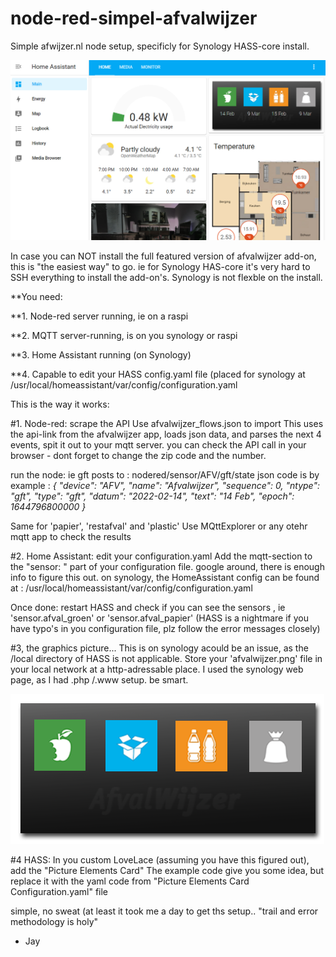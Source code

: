 # node-red-simpel-afvalwijzer
Simple afwijzer.nl node setup, specificly for Synology HASS-core install.


![example](https://github.com/javos65/node-red-simpel-afvalwijzer/blob/main/afvalwijzer_example.jpg?raw=true)



In case you can NOT install the full featured version of afvalwijzer add-on, this is "the easiest way" to go.
ie for Synology HAS-core it's very hard to SSH everything to install the add-on's. Synology is not flexble on the install.


**You need:

**1. Node-red server running, ie on a raspi

**2. MQTT server-running, is on you synology or raspi

**3. Home Assistant running (on Synology)

**4. Capable to edit your HASS config.yaml file (placed for synology at /usr/local/homeassistant/var/config/configuration.yaml


This is the way it works:

#1. Node-red: scrape the API
Use afvalwijzer_flows.json to import
This uses the api-link from the afvalwijzer app, loads json data, and parses the next 4 events, spit it out to your mqtt server.
you can check the API call in your browser -  dont forget to change the zip code and the number.

run the node:
ie gft posts to : nodered/sensor/AFV/gft/state
json code is by example :
*{
  "device": "AFV",
  "name": "Afvalwijzer",
  "sequence": 0,
  "ntype": "gft",
  "type": "gft",
  "datum": "2022-02-14",
  "text": "14 Feb",
  "epoch": 1644796800000
}*

Same for 'papier', 'restafval' and 'plastic' 
Use MQttExplorer or any otehr mqtt app to check the results

#2. Home Assistant: edit your configuration.yaml
Add the mqtt-section to the "sensor: " part of your configuration file.
google around, there is enough info to figure this out.
on synology, the HomeAssistant config can be found at : /usr/local/homeassistant/var/config/configuration.yaml

Once done: restart HASS and check if you can see the sensors , ie 'sensor.afval_groen' or 'sensor.afval_papier'
(HASS is a nightmare if you have typo's in you configuration file, plz follow the error messages closely)

#3, the graphics picture... This is on synology acould be an issue, as the /local directory of HASS is not applicable.
Store your 'afvalwijzer.png' file in your local network at a http-adressable place.
I used the synology web page, as I had .php /.www setup. be smart.

![example](https://github.com/javos65/node-red-simpel-afvalwijzer/blob/main/afvalwijzer.png?raw=true)

#4 HASS: In you custom LoveLace (assuming you have this figured out), add the "Picture Elements Card"
The example code give you some idea, but replace it with the yaml code from "Picture Elements Card Configuration.yaml" file


simple, no sweat (at least it took me a day to get ths setup.. "trail and error methodology is holy"

- Jay
